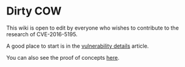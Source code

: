 # Dirty COW

This wiki is open to edit by everyone who wishes to contribute to the research of CVE-2016-5195.

A good place to start is in the [vulnerability details](VulnerabilityDetails) article.

You can also see the proof of concepts [here](PoCs).
